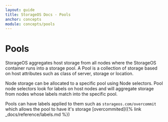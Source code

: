 ```yaml
---
layout: guide
title: StorageOS Docs - Pools
anchor: concepts
module: concepts/pools
---
```


# Pools

StorageOS aggregates host storage from all nodes where the StorageOS container
runs into a storage pool. A Pool is a  collection of storage based on host
attributes such as class of server, storage or location.

Node storage can be allocated to a specific pool using Node selectors. Pool node
selectors look for labels on host nodes and will aggregate storage from nodes
whose labels match into the specific pool.

Pools can have labels applied to them such as `storageos.com/overcommit` which
allows the pool to have it's storage [overcommited]({% link
_docs/reference/labels.md %})
